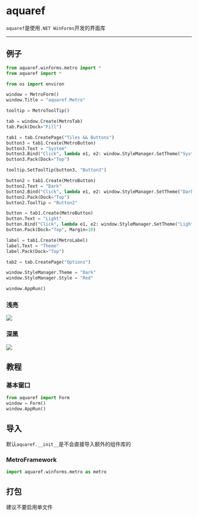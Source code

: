 # aquaref
 `aquaref`是使用`.NET WinForms`开发的界面库

---

## 例子
```Python
from aquaref.winforms.metro import *
from aquaref import *

from os import environ

window = MetroForm()
window.Title = "aquaref.Metro"

tooltip = MetroToolTip()

tab = window.Create(MetroTab)
tab.Pack(Dock="Fill")

tab1 = tab.CreatePage("Tiles && Buttons")
button3 = tab1.Create(MetroButton)
button3.Text = "System"
button3.Bind("Click", lambda e1, e2: window.StyleManager.SetTheme("System"))
button3.Pack(Dock="Top")

tooltip.SetToolTip(button3, "Button3")

button2 = tab1.Create(MetroButton)
button2.Text = "Dark"
button2.Bind("Click", lambda e1, e2: window.StyleManager.SetTheme("Dark"))
button2.Pack(Dock="Top")
button2.ToolTip = "Button2"

button = tab1.Create(MetroButton)
button.Text = "Light"
button.Bind("Click", lambda e1, e2: window.StyleManager.SetTheme("Light"))
button.Pack(Dock="Top", Margin=10)

label = tab1.Create(MetroLabel)
label.Text = "Theme"
label.Pack(Dock="Top")

tab2 = tab.CreatePage("Options")

window.StyleManager.Theme = "Dark"
window.StyleManager.Style = "Red"

window.AppRun()
```

### 浅亮
![](light.png)

### 深黑
![](dark.png)

## 教程
### 基本窗口
```Python
from aquaref import Form
window = Form()
window.AppRun()
```

## 导入
默认`aquaref.__init__`是不会直接导入额外的组件库的

### MetroFramework
```python
import aquaref.winforms.metro as metro
```


## 打包
建议不要启用单文件